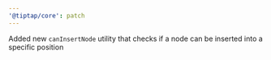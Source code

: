 ```yaml
---
'@tiptap/core': patch
---
```


Added new `canInsertNode` utility that checks if a node can be inserted into a specific position
